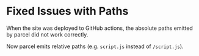 # Fixed Issues with Paths

When the site was deployed to GitHub actions, the absolute paths emitted by parcel did not work correctly.

Now parcel emits relative paths (e.g. `script.js` instead of `/script.js`).
